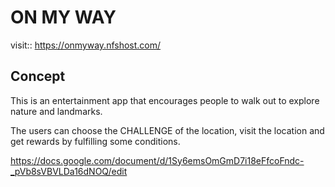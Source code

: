 # ON MY WAY
visit:: https://onmyway.nfshost.com/

Concept
-

This is an entertainment app that encourages people to walk out to explore nature and landmarks.

The users can choose the CHALLENGE of the location, visit the location and get rewards by fulfilling some conditions.


https://docs.google.com/document/d/1Sy6emsOmGmD7i18eFfcoFndc-_pVb8sVBVLDa16dNOQ/edit
